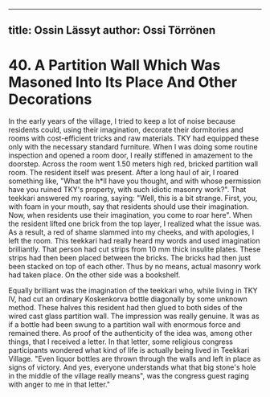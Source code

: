 
---
title: Ossin Lässyt
author: Ossi Törrönen
---

    
# 40. A Partition Wall Which Was Masoned Into Its Place And Other Decorations

In the early years of the village, I tried to keep a lot of noise because residents could, using their imagination, decorate their dormitories and rooms with cost-efficient tricks and raw materials. TKY had equipped these only with the necessary standard furniture. When I was doing some routine inspection and opened a room door, I really stiffened in amazement to the doorstep. Across the room went 1.50 meters high red, bricked partition wall room. The resident itself was present. After a long haul of air, I roared something like, "What the h\*ll have you thought, and with whose permission have you ruined TKY's property, with such idiotic masonry work?". That teekkari answered my roaring, saying: "Well, this is a bit strange. First, you, with foam in your mouth, say that residents should use their imagination. Now, when residents use their imagination, you come to roar here". When the resident lifted one brick from the top layer, I realized what the issue was. As a result, a red of shame slammed into my cheeks, and with apologies, I left the room. This teekkari had really heard my words and used imagination brilliantly. That person had cut strips from 10 mm thick insulite plates. These strips had then been placed between the bricks. The bricks had then just been stacked on top of each other. Thus by no means, actual masonry work had taken place. On the other side was a bookshelf.

Equally brilliant was the imagination of the teekkari who, while living in TKY IV, had cut an ordinary Koskenkorva bottle diagonally by some unknown method. These halves this resident had then glued to both sides of the wired cast glass partition wall. The impression was really genuine. It was as if a bottle had been swung to a partition wall with enormous force and remained there. As proof of the authenticity of the idea was, among other things, that I received a letter. In that letter, some religious congress participants wondered what kind of life is actually being lived in Teekkari Village. "Even liquor bottles are thrown through the walls and left in place as signs of victory. And yes, everyone understands what that big stone's hole in the middle of the village really means", was the congress guest raging with anger to me in that letter."
